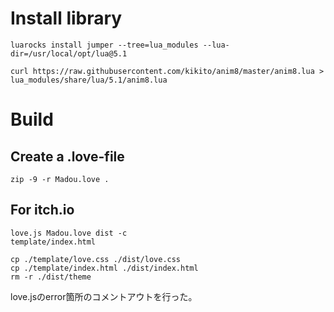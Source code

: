 # Install library
```
luarocks install jumper --tree=lua_modules --lua-dir=/usr/local/opt/lua@5.1

curl https://raw.githubusercontent.com/kikito/anim8/master/anim8.lua > lua_modules/share/lua/5.1/anim8.lua
```
# Build
## Create a .love-file
```
zip -9 -r Madou.love .
```
## For itch.io
```
love.js Madou.love dist -c
template/index.html

cp ./template/love.css ./dist/love.css
cp ./template/index.html ./dist/index.html
rm -r ./dist/theme 
```
love.jsのerror箇所のコメントアウトを行った。
